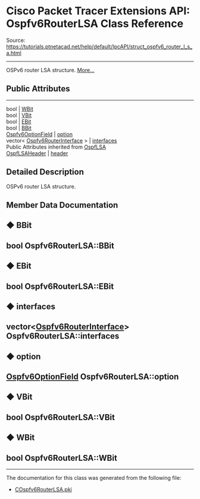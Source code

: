 # Cisco Packet Tracer Extensions API: Ospfv6RouterLSA Class Reference

Source: https://tutorials.ptnetacad.net/help/default/IpcAPI/struct_ospfv6_router_l_s_a.html

---

OSPv6 router LSA structure. [More...](struct_ospfv6_router_l_s_a.html#details)

##  Public Attributes  
  
---  
bool | [WBit](struct_ospfv6_router_l_s_a.html#a55c6bff3caa489ee211da40871a08e6b)  
bool | [VBit](struct_ospfv6_router_l_s_a.html#a4877e03475007cc8e75a22a9efae6cff)  
bool | [EBit](struct_ospfv6_router_l_s_a.html#a79c93d1802351a6db0fcf3fa3cb52d0c)  
bool | [BBit](struct_ospfv6_router_l_s_a.html#a87ecc42b81b0b8d21cdc560a004c6074)  
[Ospfv6OptionField](struct_ospfv6_option_field.html) | [option](struct_ospfv6_router_l_s_a.html#a7ebebe385c83bd0758d42b49a0437028)  
vector< [Ospfv6RouterInterface](struct_ospfv6_router_interface.html) > | [interfaces](struct_ospfv6_router_l_s_a.html#a2a1da1f3370a53e95386cb78068778d0)  
Public Attributes inherited from [OspfLSA](struct_ospf_l_s_a.html)  
[OspfLSAHeader](struct_ospf_l_s_a_header.html) | [header](struct_ospf_l_s_a.html#ad9366b573d1cbfc17e6452f83eb69ed5)  
  
## Detailed Description

OSPv6 router LSA structure. 

## Member Data Documentation

## ◆ BBit

bool Ospfv6RouterLSA::BBit  
---  
  
## ◆ EBit

bool Ospfv6RouterLSA::EBit  
---  
  
## ◆ interfaces

vector<[Ospfv6RouterInterface](struct_ospfv6_router_interface.html)> Ospfv6RouterLSA::interfaces  
---  
  
## ◆ option

[Ospfv6OptionField](struct_ospfv6_option_field.html) Ospfv6RouterLSA::option  
---  
  
## ◆ VBit

bool Ospfv6RouterLSA::VBit  
---  
  
## ◆ WBit

bool Ospfv6RouterLSA::WBit  
---  
  
* * *

The documentation for this class was generated from the following file:

  * [COspfv6RouterLSA.pki](_c_ospfv6_router_l_s_a_8pki.html)


